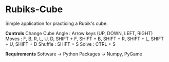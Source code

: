 # Rubiks-Cube
Simple application for practicing a Rubik's cube.

**Controls**
Change Cube Angle : Arrow keys (UP, DOWN, LEFT, RIGHT)
Moves : F, B, R, L, U, D, SHIFT + F, SHIFT + B, SHIFT + R, SHIFT + L, SHIFT + U, SHIFT + D
Shuffle : SHIFT + S
Solve : CTRL + S

**Requirements**
Software -> Python
Packages -> Numpy, PyGame
